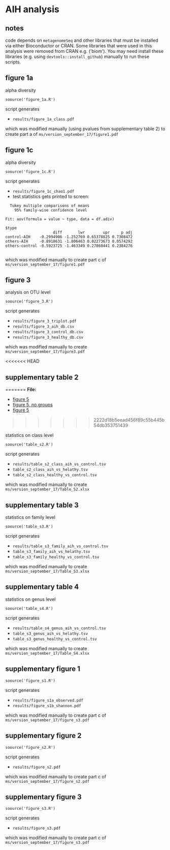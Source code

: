 # AIH analysis

## notes

code depends on `metagenomeSeq` and other libraries that must be installed via either Bioconductor or CRAN. Some libraries that were used in this analysis were removed from CRAN e.g. ('biom'). You may need install these libraries (e.g. using `devtools::install_github`) manually to run these scripts.

## figure 1a

alpha diversity

```
soource('figure_1a.R')
```

script generates
- `results/figure_1a_class.pdf`

which was modified manually (using pvalues from supplementary table 2) to create part a of  `ms/version_september_17/figure1.pdf`




## figure 1c

alpha diversity

```
soource('figure_1c.R')
```

script generates
- `results/figure_1c_chao1.pdf`
- test statistics gets printed to screen:

```
  Tukey multiple comparisons of means
    95% family-wise confidence level

Fit: aov(formula = value ~ type, data = df.adiv)

$type
                     diff       lwr        upr     p adj
control-AIH    -0.2994906 -1.252769 0.65378825 0.7308472
others-AIH     -0.8918631 -1.806463 0.02273673 0.0574292
others-control -0.5923725 -1.463349 0.27860441 0.2384276


```

which was modified manually to create part c of  `ms/version_september_17/figure1.pdf`

## figure 3

analysis on OTU level

```
soource('figure_3.R')
```

script generates
- `results/figure_3_triplot.pdf`
- `results/figure_3_aih_db.csv`
- `results/figure_3_control_db.csv`
- `results/figure_3_healthy_db.csv`

which was modified manually to create `ms/version_september_17/figure3.pdf`

<<<<<<< HEAD
## supplementary table 2
=======
**File:**
- [figure 5](results/figure5/figure_5.pdf)
- [figure 5, no groups](results/figure5/figure_5_no_cat.pdf)
- [figure 5](results/figure5/data.csv)
>>>>>>> 2222d18b5eead456f89c55b445b54db353751439

statistics on class level

```
soource('table_s2.R')
```

script generates
- `results/table_s2_class_aih_vs_control.tsv`
- `table_s2_class_aih_vs_helathy.tsv`
- `table_s2_class_healthy_vs_control.tsv`

which was modified manually to create `ms/version_september_17/Table_S2.xlsx`

## supplementary table 3

statistics on family level

```
soource('table_s3.R')
```

script generates
- `results/table_s3_family_aih_vs_control.tsv`
- `table_s3_family_aih_vs_helathy.tsv`
- `table_s3_family_healthy_vs_control.tsv`

which was modified manually to create `ms/version_september_17/Table_S3.xlsx`

## supplementary table 4

statistics on genus level

```
soource('table_s4.R')
```

script generates
- `results/table_s4_genus_aih_vs_control.tsv`
- `table_s3_genus_aih_vs_helathy.tsv`
- `table_s3_genus_healthy_vs_control.tsv`

which was modified manually to create `ms/version_september_17/Table_S4.xlsx`



## supplementary figure 1

```
soource('figure_s1.R')
```

script generates
- `results/figure_s1a_observed.pdf`
- `results/figure_s1b_shannon.pdf`

which was modified manually to create part c of  `ms/version_september_17/figure_s3.pdf`



## supplementary figure 2

```
soource('figure_s2.R')
```

script generates
- `results/figure_s2.pdf`

which was modified manually to create part c of  `ms/version_september_17/figure_s2.pdf`


## supplementary figure 3

```
soource('figure_s3.R')
```

script generates
- `results/figure_s3.pdf`

which was modified manually to create part c of  `ms/version_september_17/figure_s3.pdf`
